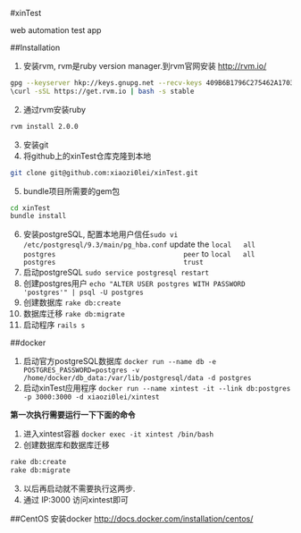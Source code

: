 #xinTest

web automation test app

##Installation

1. 安装rvm, rvm是ruby version manager.到rvm官网安装 http://rvm.io/

  ```bash
  gpg --keyserver hkp://keys.gnupg.net --recv-keys 409B6B1796C275462A1703113804BB82D39DC0E3
  \curl -sSL https://get.rvm.io | bash -s stable
  ```

2. 通过rvm安装ruby
  ```bash
  rvm install 2.0.0
  ```

3. 安装git
4. 将github上的xinTest仓库克隆到本地
  ```bash
  git clone git@github.com:xiaozi0lei/xinTest.git
  ```

5. bundle项目所需要的gem包
  ```bash
  cd xinTest
  bundle install
  ```

6. 安装postgreSQL, 配置本地用户信任`sudo vi /etc/postgresql/9.3/main/pg_hba.conf` update the `local   all             postgres                                peer` to `local   all             postgres                                trust`
7. 启动postgreSQL `sudo service postgresql restart`
8. 创建postgres用户 `echo "ALTER USER postgres WITH PASSWORD 'postgres'" | psql -U postgres`
9. 创建数据库 `rake db:create`
10. 数据库迁移 `rake db:migrate`
11. 启动程序 `rails s`

##docker

1. 启动官方postgreSQL数据库 `docker run --name db -e POSTGRES_PASSWORD=postgres -v /home/docker/db_data:/var/lib/postgresql/data -d postgres`
2. 启动xinTest应用程序 `docker run --name xintest -it --link db:postgres -p 3000:3000 -d xiaozi0lei/xintest`

**第一次执行需要运行一下下面的命令**

1. 进入xintest容器 `docker exec -it xintest /bin/bash`
2. 创建数据库和数据库迁移
  ```bash
  rake db:create
  rake db:migrate
  ```

3. 以后再启动就不需要执行这两步.
4. 通过 IP:3000 访问xintest即可

##CentOS 安装docker
http://docs.docker.com/installation/centos/

